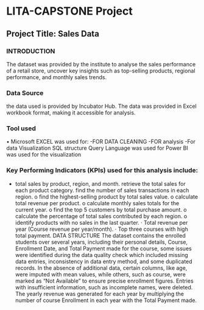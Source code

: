 # LITA-CAPSTONE Project

## Project Title: Sales Data

### INTRODUCTION
The dataset was provided by the institute to analyse the sales performance of a retail store, uncover key insights such as top-selling products, regional performance, and monthly sales trends.

### Data Source 
the data used is provided by Incubator Hub. The data was provided in Excel workbook format, making it accessible for analysis.

### Tool used 
•	Microsoft EXCEL was used for:
-FOR DATA CLEANING
-FOR analysis
-For data Visualization
SQL structure Query Language was used for 
Power BI  was used for the visualization


### Key Performing Indicators (KPIs) used for this analysis include:
- total sales by product, region, and month. 
retrieve the total sales for each product category. 
 find the number of sales transactions in each region. o find the highest-selling product by total sales value. o calculate total revenue per product. o calculate monthly sales totals for the current year. o find the top 5 customers by total purchase amount. o calculate the percentage of total sales contributed by each region. o identify products with no sales in the last quarter.
· Total revenue per year (Course revenue per year/month).
· Top three courses with high total payment.
DATA STRUCTURE
The dataset contains the enrolled students over several years, including their personal details, Course, Enrollment Date, and Total Payment made for the course, some issues were identified during the data quality check which included missing data entries, inconsistency in data entry method, and some duplicated records. In the absence of additional data, certain columns, like age, were imputed with mean values, while others, such as course, were marked as “Not Available” to ensure precise enrollment figures. Entries with insufficient information, such as incomplete names, were deleted.
The yearly revenue was generated for each year by multiplying the number of course Enrollment in each year with the Total Payment made.
